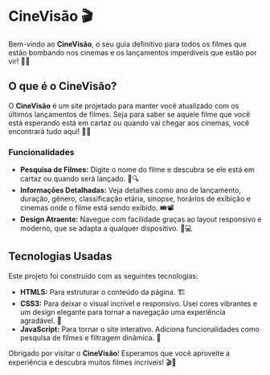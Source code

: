 # CineVisão 🎬

Bem-vindo ao **CineVisão**, o seu guia definitivo para todos os filmes que estão bombando nos cinemas e os lançamentos imperdíveis que estão por vir! 🌟🍿

## O que é o CineVisão?

O **CineVisão** é um site projetado para manter você atualizado com os últimos lançamentos de filmes. Seja para saber se aquele filme que você está esperando está em cartaz ou quando vai chegar aos cinemas, você encontrará tudo aqui! 🎥✨

### Funcionalidades

- **Pesquisa de Filmes:** Digite o nome do filme e descubra se ele está em cartaz ou quando será lançado. 📅🔍
- **Informações Detalhadas:** Veja detalhes como ano de lançamento, duração, gênero, classificação etária, sinopse, horários de exibição e cinemas onde o filme está sendo exibido. 🎟️📽️
- **Design Atraente:** Navegue com facilidade graças ao layout responsivo e moderno, que se adapta a qualquer dispositivo. 📱💻

## Tecnologias Usadas

Este projeto foi construído com as seguintes tecnologias:

- **HTML5:** Para estruturar o conteúdo da página. 🏗️
- **CSS3:** Para deixar o visual incrível e responsivo. Usei cores vibrantes e um design elegante para tornar a navegação uma experiência agradável. 🎨
- **JavaScript:** Para tornar o site interativo. Adiciona funcionalidades como pesquisa de filmes e filtragem dinâmica. 🚀


Obrigado por visitar o **CineVisão**! Esperamos que você aproveite a experiência e descubra muitos filmes incríveis! 🎬🍿
